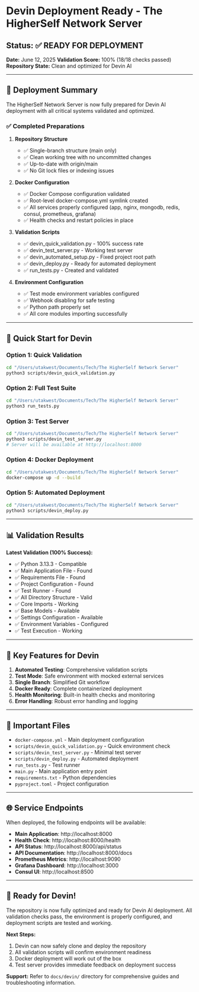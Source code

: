 # Devin Deployment Ready - The HigherSelf Network Server

## Status: ✅ READY FOR DEPLOYMENT

**Date:** June 12, 2025
**Validation Score:** 100% (18/18 checks passed)
**Repository State:** Clean and optimized for Devin AI

---

## 🎯 Deployment Summary

The HigherSelf Network Server is now fully prepared for Devin AI deployment with all critical systems validated and optimized.

### ✅ Completed Preparations

1. **Repository Structure**
   - ✅ Single-branch structure (main only)
   - ✅ Clean working tree with no uncommitted changes
   - ✅ Up-to-date with origin/main
   - ✅ No Git lock files or indexing issues

2. **Docker Configuration**
   - ✅ Docker Compose configuration validated
   - ✅ Root-level docker-compose.yml symlink created
   - ✅ All services properly configured (app, nginx, mongodb, redis, consul, prometheus, grafana)
   - ✅ Health checks and restart policies in place

3. **Validation Scripts**
   - ✅ devin_quick_validation.py - 100% success rate
   - ✅ devin_test_server.py - Working test server
   - ✅ devin_automated_setup.py - Fixed project root path
   - ✅ devin_deploy.py - Ready for automated deployment
   - ✅ run_tests.py - Created and validated

4. **Environment Configuration**
   - ✅ Test mode environment variables configured
   - ✅ Webhook disabling for safe testing
   - ✅ Python path properly set
   - ✅ All core modules importing successfully

---

## 🚀 Quick Start for Devin

### Option 1: Quick Validation
```bash
cd "/Users/utakwest/Documents/Tech/The HigherSelf Network Server"
python3 scripts/devin_quick_validation.py
```

### Option 2: Full Test Suite
```bash
cd "/Users/utakwest/Documents/Tech/The HigherSelf Network Server"
python3 run_tests.py
```

### Option 3: Test Server
```bash
cd "/Users/utakwest/Documents/Tech/The HigherSelf Network Server"
python3 scripts/devin_test_server.py
# Server will be available at http://localhost:8000
```

### Option 4: Docker Deployment
```bash
cd "/Users/utakwest/Documents/Tech/The HigherSelf Network Server"
docker-compose up -d --build
```

### Option 5: Automated Deployment
```bash
cd "/Users/utakwest/Documents/Tech/The HigherSelf Network Server"
python3 scripts/devin_deploy.py
```

---

## 📊 Validation Results

**Latest Validation (100% Success):**
- ✅ Python 3.13.3 - Compatible
- ✅ Main Application File - Found
- ✅ Requirements File - Found
- ✅ Project Configuration - Found
- ✅ Test Runner - Found
- ✅ All Directory Structure - Valid
- ✅ Core Imports - Working
- ✅ Base Models - Available
- ✅ Settings Configuration - Available
- ✅ Environment Variables - Configured
- ✅ Test Execution - Working

---

## 🔧 Key Features for Devin

1. **Automated Testing**: Comprehensive validation scripts
2. **Test Mode**: Safe environment with mocked external services
3. **Single Branch**: Simplified Git workflow
4. **Docker Ready**: Complete containerized deployment
5. **Health Monitoring**: Built-in health checks and monitoring
6. **Error Handling**: Robust error handling and logging

---

## 📁 Important Files

- `docker-compose.yml` - Main deployment configuration
- `scripts/devin_quick_validation.py` - Quick environment check
- `scripts/devin_test_server.py` - Minimal test server
- `scripts/devin_deploy.py` - Automated deployment
- `run_tests.py` - Test runner
- `main.py` - Main application entry point
- `requirements.txt` - Python dependencies
- `pyproject.toml` - Project configuration

---

## 🌐 Service Endpoints

When deployed, the following endpoints will be available:

- **Main Application**: http://localhost:8000
- **Health Check**: http://localhost:8000/health
- **API Status**: http://localhost:8000/api/status
- **API Documentation**: http://localhost:8000/docs
- **Prometheus Metrics**: http://localhost:9090
- **Grafana Dashboard**: http://localhost:3000
- **Consul UI**: http://localhost:8500

---

## 🎉 Ready for Devin!

The repository is now fully optimized and ready for Devin AI deployment. All validation checks pass, the environment is properly configured, and deployment scripts are tested and working.

**Next Steps:**
1. Devin can now safely clone and deploy the repository
2. All validation scripts will confirm environment readiness
3. Docker deployment will work out of the box
4. Test server provides immediate feedback on deployment success

**Support:** Refer to `docs/devin/` directory for comprehensive guides and troubleshooting information.
